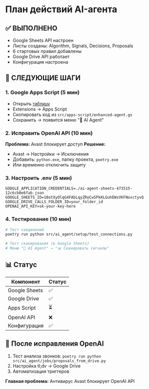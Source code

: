 # План действий AI-агента

## ✅ ВЫПОЛНЕНО
- Google Sheets API настроен
- Листы созданы: Algorithm, Signals, Decisions, Proposals
- 6 стартовых правил добавлены
- Google Drive API работает
- Конфигурация настроена

## 🎯 СЛЕДУЮЩИЕ ШАГИ

### 1. Google Apps Script (5 мин)
- Открыть [таблицу](https://docs.google.com/spreadsheets/d/18otXyOlqG4FAbLqyZReCwSPkKLGuhEWsVKFNoxctyvQ/edit)
- Extensions → Apps Script
- Скопировать код из `src/apps-script/enhanced-agent.gs`
- Сохранить → появится меню "🤖 AI Agent"

### 2. Исправить OpenAI API (10 мин)
**Проблема:** Avast блокирует доступ
**Решение:**
- Avast → Настройки → Исключения
- Добавить: `python.exe`, папку проекта, `poetry.exe`
- Или временно отключить защиту

### 3. Настроить .env (5 мин)
```env
GOOGLE_APPLICATION_CREDENTIALS=./ai-agent-sheets-473515-12c6cb0e6fab.json
GOOGLE_SHEETS_ID=18otXyOlqG4FAbLqyZReCwSPkKLGuhEWsVKFNoxctyvQ
GOOGLE_DRIVE_CALLS_FOLDER_ID=your_folder_id
OPENAI_API_KEY=sk-your-key-here
```

### 4. Тестирование (10 мин)
```bash
# Тест соединений
poetry run python src/ai_agent/setup/test_connections.py

# Тест сканирования (в Google Sheets)
# Меню "🤖 AI Agent" → "📊 Сканировать сигналы"
```

## 📊 Статус
| Компонент | Статус |
|-----------|--------|
| Google Sheets | ✅ |
| Google Drive | ✅ |
| Apps Script | ⏳ |
| OpenAI API | ❌ |
| Конфигурация | ✅ |

## 🚀 После исправления OpenAI
1. Тест анализа звонков: `poetry run python src/ai_agent/jobs/proposals_from_drive.py`
2. Настройка tl;dv → Google Drive
3. Автоматизация триггеров

**Главная проблема:** Антивирус Avast блокирует OpenAI API


